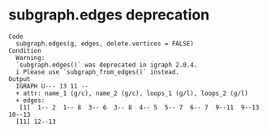 # subgraph.edges deprecation

    Code
      subgraph.edges(g, edges, delete.vertices = FALSE)
    Condition
      Warning:
      `subgraph.edges()` was deprecated in igraph 2.0.4.
      i Please use `subgraph_from_edges()` instead.
    Output
      IGRAPH U--- 13 11 -- 
      + attr: name_1 (g/c), name_2 (g/c), loops_1 (g/l), loops_2 (g/l)
      + edges:
       [1]  1-- 2  1-- 8  3-- 6  3-- 8  4-- 5  5-- 7  6-- 7  9--11  9--13 10--13
      [11] 12--13

